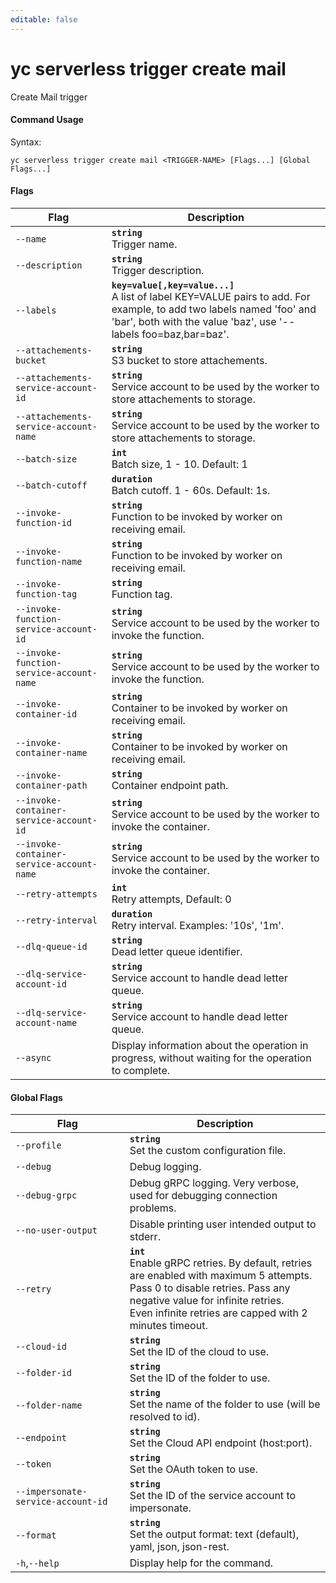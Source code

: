 ```yaml
---
editable: false
---
```


# yc serverless trigger create mail

Create Mail trigger

#### Command Usage

Syntax: 

`yc serverless trigger create mail <TRIGGER-NAME> [Flags...] [Global Flags...]`

#### Flags

| Flag | Description |
|----|----|
|`--name`|<b>`string`</b><br/>Trigger name.|
|`--description`|<b>`string`</b><br/>Trigger description.|
|`--labels`|<b>`key=value[,key=value...]`</b><br/>A list of label KEY=VALUE pairs to add. For example, to add two labels named 'foo' and 'bar', both with the value 'baz', use '--labels foo=baz,bar=baz'.|
|`--attachements-bucket`|<b>`string`</b><br/>S3 bucket to store attachements.|
|`--attachements-service-account-id`|<b>`string`</b><br/>Service account to be used by the worker to store attachements to storage.|
|`--attachements-service-account-name`|<b>`string`</b><br/>Service account to be used by the worker to store attachements to storage.|
|`--batch-size`|<b>`int`</b><br/>Batch size, 1 - 10. Default: 1|
|`--batch-cutoff`|<b>`duration`</b><br/>Batch cutoff. 1 - 60s. Default: 1s.|
|`--invoke-function-id`|<b>`string`</b><br/>Function to be invoked by worker on receiving email.|
|`--invoke-function-name`|<b>`string`</b><br/>Function to be invoked by worker on receiving email.|
|`--invoke-function-tag`|<b>`string`</b><br/>Function tag.|
|`--invoke-function-service-account-id`|<b>`string`</b><br/>Service account to be used by the worker to invoke the function.|
|`--invoke-function-service-account-name`|<b>`string`</b><br/>Service account to be used by the worker to invoke the function.|
|`--invoke-container-id`|<b>`string`</b><br/>Container to be invoked by worker on receiving email.|
|`--invoke-container-name`|<b>`string`</b><br/>Container to be invoked by worker on receiving email.|
|`--invoke-container-path`|<b>`string`</b><br/>Container endpoint path.|
|`--invoke-container-service-account-id`|<b>`string`</b><br/>Service account to be used by the worker to invoke the container.|
|`--invoke-container-service-account-name`|<b>`string`</b><br/>Service account to be used by the worker to invoke the container.|
|`--retry-attempts`|<b>`int`</b><br/>Retry attempts, Default: 0|
|`--retry-interval`|<b>`duration`</b><br/>Retry interval. Examples: '10s', '1m'.|
|`--dlq-queue-id`|<b>`string`</b><br/>Dead letter queue identifier.|
|`--dlq-service-account-id`|<b>`string`</b><br/>Service account to handle dead letter queue.|
|`--dlq-service-account-name`|<b>`string`</b><br/>Service account to handle dead letter queue.|
|`--async`|Display information about the operation in progress, without waiting for the operation to complete.|

#### Global Flags

| Flag | Description |
|----|----|
|`--profile`|<b>`string`</b><br/>Set the custom configuration file.|
|`--debug`|Debug logging.|
|`--debug-grpc`|Debug gRPC logging. Very verbose, used for debugging connection problems.|
|`--no-user-output`|Disable printing user intended output to stderr.|
|`--retry`|<b>`int`</b><br/>Enable gRPC retries. By default, retries are enabled with maximum 5 attempts.<br/>Pass 0 to disable retries. Pass any negative value for infinite retries.<br/>Even infinite retries are capped with 2 minutes timeout.|
|`--cloud-id`|<b>`string`</b><br/>Set the ID of the cloud to use.|
|`--folder-id`|<b>`string`</b><br/>Set the ID of the folder to use.|
|`--folder-name`|<b>`string`</b><br/>Set the name of the folder to use (will be resolved to id).|
|`--endpoint`|<b>`string`</b><br/>Set the Cloud API endpoint (host:port).|
|`--token`|<b>`string`</b><br/>Set the OAuth token to use.|
|`--impersonate-service-account-id`|<b>`string`</b><br/>Set the ID of the service account to impersonate.|
|`--format`|<b>`string`</b><br/>Set the output format: text (default), yaml, json, json-rest.|
|`-h`,`--help`|Display help for the command.|
